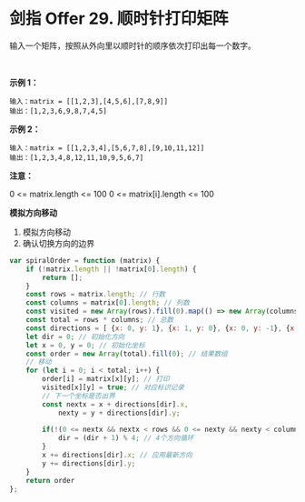 # 剑指 Offer 29. 顺时针打印矩阵

输入一个矩阵，按照从外向里以顺时针的顺序依次打印出每一个数字。

 

**示例 1：**


```
输入：matrix = [[1,2,3],[4,5,6],[7,8,9]]
输出：[1,2,3,6,9,8,7,4,5]
```

**示例 2：**

```
输入：matrix = [[1,2,3,4],[5,6,7,8],[9,10,11,12]]
输出：[1,2,3,4,8,12,11,10,9,5,6,7]
```

**注意：**

0 <= matrix.length <= 100
0 <= matrix[i].length <= 100

**模拟方向移动**

1. 模拟方向移动
2. 确认切换方向的边界

```js
var spiralOrder = function (matrix) {
    if (!matrix.length || !matrix[0].length) {
        return [];
    }
    const rows = matrix.length; // 行数
    const columns = matrix[0].length; // 列数
    const visited = new Array(rows).fill(0).map(() => new Array(columns).fill(false)); // 复制一个相同空间的数组存储访问记录
    const total = rows * columns; // 总数
    const directions = [ {x: 0, y: 1}, {x: 1, y: 0}, {x: 0, y: -1}, {x: -1, y: 0}]; // 左->下->右->上
    let dir = 0; // 初始化方向
    let x = 0, y = 0; // 初始化坐标
    const order = new Array(total).fill(0); // 结果数组
    // 移动
    for (let i = 0; i < total; i++) { 
        order[i] = matrix[x][y]; // 打印
        visited[x][y] = true; // 对应标识记录
        // 下一个坐标是否出界
        const nextx = x + directions[dir].x, 
            nexty = y + directions[dir].y;
            
        if(!(0 <= nextx && nextx < rows && 0 <= nexty && nexty < columns && !visited[nextx][nexty])){
            dir = (dir + 1) % 4; // 4个方向循环
        }
        x += directions[dir].x; // 应用最新方向
        y += directions[dir].y;
    }
    return order
};
```
 
 <comment-comment/> 
 